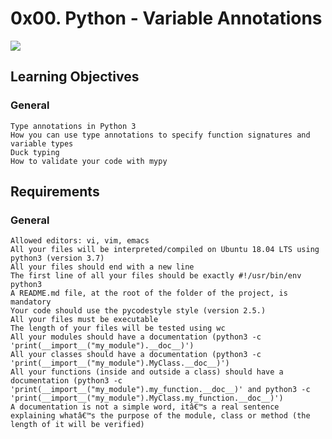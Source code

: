 # 0x00. Python - Variable Annotations

![](https://i.redd.it/y9y25tefi5401.png)

## Learning Objectives
### General

    Type annotations in Python 3
    How you can use type annotations to specify function signatures and variable types
    Duck typing
    How to validate your code with mypy

## Requirements
### General

    Allowed editors: vi, vim, emacs
    All your files will be interpreted/compiled on Ubuntu 18.04 LTS using python3 (version 3.7)
    All your files should end with a new line
    The first line of all your files should be exactly #!/usr/bin/env python3
    A README.md file, at the root of the folder of the project, is mandatory
    Your code should use the pycodestyle style (version 2.5.)
    All your files must be executable
    The length of your files will be tested using wc
    All your modules should have a documentation (python3 -c 'print(__import__("my_module").__doc__)')
    All your classes should have a documentation (python3 -c 'print(__import__("my_module").MyClass.__doc__)')
    All your functions (inside and outside a class) should have a documentation (python3 -c 'print(__import__("my_module").my_function.__doc__)' and python3 -c 'print(__import__("my_module").MyClass.my_function.__doc__)')
    A documentation is not a simple word, itâ€™s a real sentence explaining whatâ€™s the purpose of the module, class or method (the length of it will be verified)
